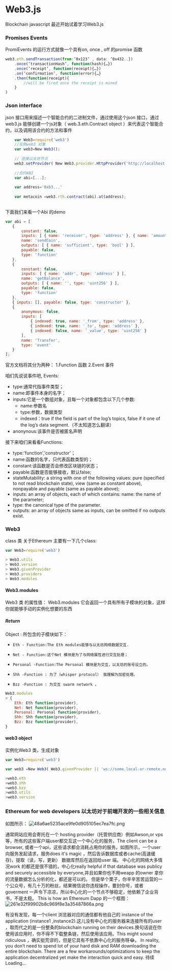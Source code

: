# Web3.js
Blockchain javascript
最近开始试着学习Web3.js 
### Promises Events

   PromiEvents 的运行方式就像一个具有on, once , off 的promise 函数 
```js
web3.eth.sendTransaction(from:’0x123’ , data: ‘0x432..})
    .once(‘transactionHash’, function(hash){…})
    .once(‘receipt’, function(receipt){…})
    .on(‘confirmation’, function(error){…}
    .then(function(receipt){
        //will be fired once the receipt is mined
    }
)
```
    
### Json interface

   json 接口用来描述一个智能合约的二进制文件，通过使用这个json 接口，通过web3.js 能够创建一个js对象（ web.3.eth.Contract object ）来代表这个智能合约，以及调用该合约的方法和事件
```js
    var Web3=require('web3')
    //实例web3 对象
    var web3=New Web3();
    
    // 连接以太坊节点
    web3.setProvider( New Web3.provider.HttpProvider('http://localhost:8545'))
    
    //合约ABI
    var abi=[...];
    
    var address='0xb3...'
    
    var metacoin =web3.rth.contract(abi).at(address);
    
```

 下面我们来看一个Abi 的demo
 ```js
var abi = [
	{
		constant: false,
		inputs: [ { name: 'receiver', type: 'address' }, { name: 'amount', type: 'uint256' } ],
		name: 'sendCoin',
		outputs: [ { name: 'sufficient', type: 'bool' } ],
		payable: false,
		type: 'function'
	},
	{
		constant: false,
		inputs: [ { name: 'addr', type: 'address' } ],
		name: 'getBalance',
		outputs: [ { name: '', type: 'uint256' } ],
		payable: false,
		type: 'function'
	},
	{ inputs: [], payable: false, type: 'constructor' },
	{
		anonymous: false,
		inputs: [
			{ indexed: true, name: '_from', type: 'address' },
			{ indexed: true, name: '_to', type: 'address' },
			{ indexed: false, name: '_value', type: 'uint256' }
		],
		name: 'Transfer',
		type: 'event'
	}
];
```
 官方文档将其分为两种：
 1.Function 函数
 2.Event    事件
 
 咱们先说说事件吧,
 Events:

*  type:通常代指事件类型；
*  name:即事件本身的名字；
*  inputs:它是一个数组对象，且每一个对象都包含以下几个参数:
    *  name:参数名
    *  type:参数，数据类型
    *  indexed：true if the field is part of the log’s topics, false if it one of the log’s data segment.（不太知道怎么翻译）
*   anonynous:该事件是否被匿名声明  

接下来咱们来看看Functions:

 *  type:'function','constructor'；
 *  name:函数的名字，只代表函数类型的；
 *  constant:该函数是否会修改区块链的状态；
 *  payable:函数是否能够接收，默认false;
 *  stateMutability: a string with one of the following values: pure (specified to not read blockchain state), view (same as constant above), nonpayable and payable (same as payable above);
*   inputs: an array of objects, each of which contains:
name: the name of the parameter;
*   type: the canonical type of the parameter.
*   outputs: an array of objects same as inputs, can be omitted if no outputs exist.


### Web3
  class 类
  关于Ethereum 主要有一下几个class:
  ```js
var Web3=require('web3')

> Web3.utils
> Web3.version
> Web3.givenProvider
> Web3.providers
> Web3.modules

```

#### Web3.modules
  Web3 类 的属性值：
 Web3.modules 它会返回一个具有所有子模块的对象，这样你就能够手动的实例化想要的东西
 ##### Return
 Object : 所包含的子模块如下：

*     Eth - Function:The Eth modules能够与以太坊网络数据交互.
*     Net - Function:这个Net 模块是为了与网络属性进行交互处理；
*     Personal -Function:The Personal 模块是为交互，以太坊的账号设立的。
*     Shh -Function : 为了（whisper protocol） 我理解为加密处理。
*     Bzz -Function : 为交互 swarm network 。

```js
Web3.modules
> {
    Eth: Eth function(provider),
    Net: Net function(provider),
    Personal: Personal function(provider),
    Shh: Shh function(provider),
    Bzz: Bzz function(provider),
}
```

#### web3 object
   实例化Web3 类，生成对象
```js
var Web3=require('web3') 

var web3 =New Web3( Web3.givenProvider || 'ws://some.local-or-remote.node:8546' )

>web3.eth
>web3.shh
>web3.bzz
>web3.utils
>web3.version
```
<u></u>
### Ethereum for web developers 以太坊对于前端开发的一些相关信息

  如图所示：
  ![48a6ae5235ace9fe0d905105ec7ea7fc.png](https://cdn-images-1.medium.com/max/1760/1*hPV1rCWFXYjeDI6Yd_G-iA.png)
  
 通常网站应用会寄托在一个 hosting provider（托管供应商）例如Awson,or vps 等，所有的这些客户端user都交互这一个中心化的服务，The client can be a browser, 或者一个api，这些请求都会消耗占用你的服务。如图所示，一个user 向服务发起请求，服务does it's magic ，然后告诉数据库或者cache(高速缓存)，提取（读，写，更新） 数据库然后在返回给user 端。
 中心化的网络大多情况work 的都还是很不错的，中心化really helpful if that database was publicy and securely accessible by everyone,并且如果你也不用weapp 的owner 拿你的流量数据怎么分析的化，都还是可以的。
 但是举个栗子，你辛辛苦苦运营的一个公众号，有几十万的粉丝，结果微信说你违规操作，要封你号，或者goverment 一声令下凉凉，所以中心化的一个节点不够稳定，他依赖了企业背书，不是太稳。
 This is how an Ethereum Dapp 的一个框图：
 ![261e32f99902b8c969f8e3a35487866a.png](https://cdn-images-1.medium.com/max/1760/1*y7Cdz1uGBGLxZ3ekIE13RA.png)
 
  有没有发现，每一个client 浏览器对应的通信都有他自己的 instance of the application (instance1 ,instance2).这儿没有中心化的服务器来连接所有的user ，取而代之的是一份整条的blockchain running on their devices.换句话说在你使用该应用时，你不得不下载整条链，然后使用该应用。This might sound ridiculous ，确实挺荒谬的，但是它具有不依靠中心化的服务呀😂。
  In reality, you don’t need to spend lot of your hard disk and RAM downloading the entire blockchain. There are a few workarounds/optimizations to keep the application decentralized yet make the interaction quick and easy.
  待续Loading...
  
